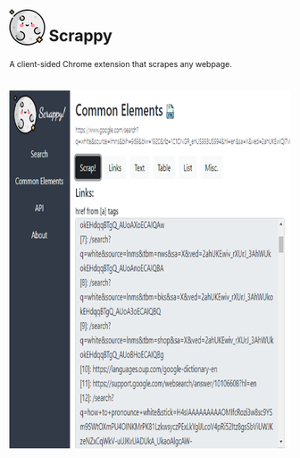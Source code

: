 # <sub><img src="scrappy/icons/64.png" width=64px height=64px></sub> Scrappy
A client-sided Chrome extension that scrapes any webpage.
# <sub><img src="scrappy/other/img1.png" width=640px height=640px></sub>
